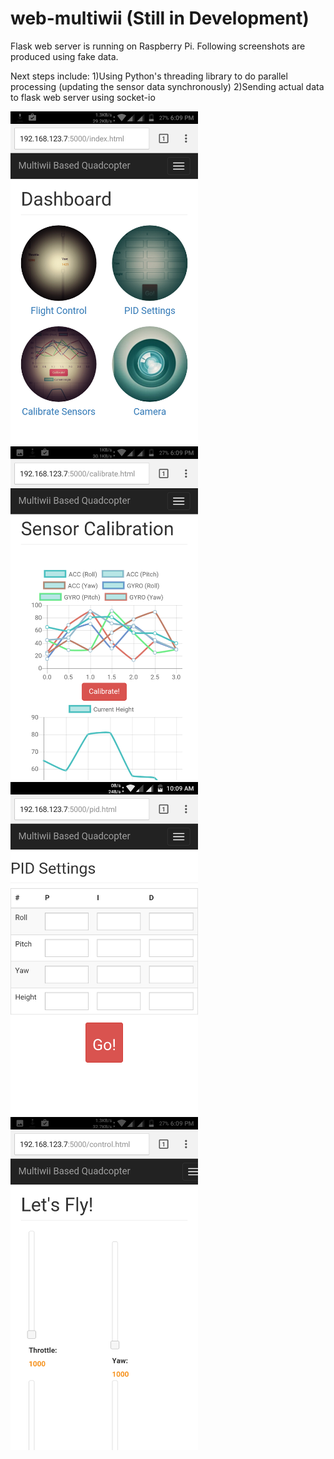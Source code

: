 # web-multiwii (Still in Development)

Flask web server is running on Raspberry Pi. Following screenshots are produced using fake data.

Next steps include: 1)Using Python's threading library to do parallel processing (updating the sensor data synchronously)
                    2)Sending actual data to flask web server using socket-io



<img src="https://github.com/hkm95/web-multiwii/blob/master/Screenshots/Screenshot_20160702-180925.png" width="300">
<img src="https://github.com/hkm95/web-multiwii/blob/master/Screenshots/Screenshot_20160702-181000.png" width="300">

<img src="https://github.com/hkm95/web-multiwii/blob/master/Screenshots/Screenshot_20160702-100953.png" width="300">
<img src="https://github.com/hkm95/web-multiwii/blob/master/Screenshots/Screenshot_20160702-180936.png" width="300">
